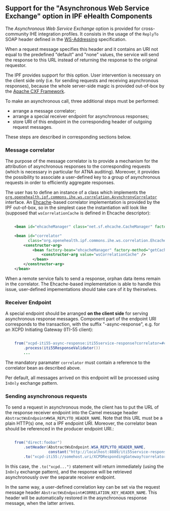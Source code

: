 ## Support for the "Asynchronous Web Service Exchange" option in IPF eHealth Components

The *Asynchronous Web Service Exchange* option is provided for cross-community IHE integration profiles.
It consists in the usage of the `ReplyTo` SOAP header defined in the [WS-Addressing](https://www.w3.org/Submission/ws-addressing/) specification.

When a request message specifies this header and it contains an URI not equal to the predefined "default" and "none" values,
the service will send the response to this URL instead of returning the response to the original requestor.

The IPF provides support for this option. User intervention is necessary on the client side only
(i.e. for sending requests and receiving asynchronous responses), because the whole server-side magic is provided out-of-box
by the [Apache CXF Framework](https://cxf.apache.org/).

To make an asynchronous call, three additional steps must be performed:

* arrange a message correlator;
* arrange a special receiver endpoint for asynchronous responses;
* store URI of this endpoint in the corresponding header of outgoing request messages.

These steps are described in corresponding sections below.


### Message correlator

The purpose of the message correlator is to provide a mechanism for the attribution of asynchronous responses to the
corresponding requests (which is necessary in particular for ATNA auditing). Moreover, it provides the possibility
to associate a user-defined key to a group of asynchronous requests in order to efficiently aggregate responses.

The user has to define an instance of a class which implements the
[`org.openehealth.ipf.commons.ihe.ws.correlation.AsynchronyCorrelator`](../apidocs/org/openehealth/ipf/commons/ihe/ws/correlation/AsynchronyCorrelator.html) interface.
An [Ehcache](http://ehcache.org/)-based correlator implementation is provided by the IPF out-of-box, so in the simplest
case the instantiation will look like (supposed that `wsCorrelationCache` is defined in Ehcache descriptor):

```xml

    <bean id="ehcacheManager" class="net.sf.ehcache.CacheManager" factory-method="create" />

    <bean id="correlator"
          class="org.openehealth.ipf.commons.ihe.ws.correlation.EhcacheAsynchronyCorrelator">
        <constructor-arg>
            <bean factory-bean="ehcacheManager" factory-method="getCache">
                <constructor-arg value="wsCorrelationCache" />
            </bean>
        </constructor-arg>
    </bean>


```

When a remote service fails to send a response, orphan data items remain in the correlator.
The Ehcache-based implementation is able to handle this issue, user-defined impementations should take care of it by theirselves.


### Receiver Endpoint

A special endpoint should be arranged **on the client side** for serving asynchronous response messages.
Component part of the endpoint URI corresponds to the transaction, with the suffix "-async-response", e.g.
for an XCPD Initiating Gateway (ITI-55 client):

```java

    from("xcpd-iti55-async-response:iti55service-response?correlator=#correlator")
        .process(iti55ResponseValidator())
        ...

```

The mandatory paramater `correlator` must contain a reference to the correlator bean as described above.

Per default, all messages arrived on this endpoint will be processed using `InOnly` exchange pattern.


### Sending asynchronous requests

To send a request in asynchronous mode, the client has to put the URL of the response receiver endpoint into the Camel message header
`AbstractWsEndpoint#WSA_REPLYTO_HEADER_NAME`. Note that this URL must be a plain HTTP(s) one, not a IPF endpoint URI.
Moreover, the correlator bean should be referenced in the producer endpoint URI.:

```java

    from("direct:foobar")
        .setHeader(AbstractWsEndpoint.WSA_REPLYTO_HEADER_NAME,
                   constant("http://localhost:8889/iti55service-response"))
        .to("xcpd-iti55://somehost.uri/XCPDRespondingGateway?correlator=#correlator")

```

In this case, the `.to("xcpd...")` statement will return immediately (using the `InOnly` exchange pattern), and the response
will be retrieved asynchronously over the separate receiver endpoint.

In the same way, a user-defined correlation key can be set via the request message header
`AbstractWsEndpoint#CORRELATION_KEY_HEADER_NAME`. This header will be automatically restored in the asynchronous response
message, when the latter arrives.

